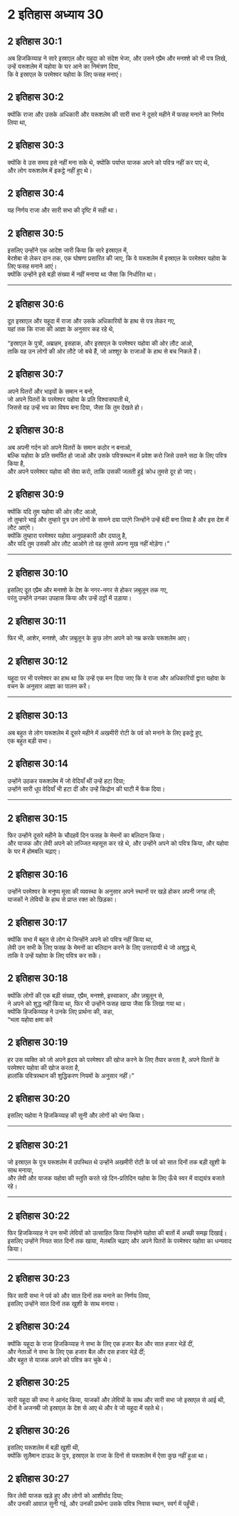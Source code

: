 # 2 इतिहास अध्याय 30

## 2 इतिहास 30:1

अब हिजकिय्याह ने सारे इस्राएल और यहूदा को संदेश भेजा, और उसने एप्रैम और मनश्शे को भी पत्र लिखे,  
उन्हें यरूशलेम में यहोवा के घर आने का निमंत्रण दिया,  
कि वे इस्राएल के परमेश्वर यहोवा के लिए फसह मनाएं।

## 2 इतिहास 30:2

क्योंकि राजा और उसके अधिकारी और यरूशलेम की सारी सभा ने दूसरे महीने में फसह मनाने का निर्णय लिया था,

## 2 इतिहास 30:3

क्योंकि वे उस समय इसे नहीं मना सके थे, क्योंकि पर्याप्त याजक अपने को पवित्र नहीं कर पाए थे,  
और लोग यरूशलेम में इकट्ठे नहीं हुए थे।

## 2 इतिहास 30:4

यह निर्णय राजा और सारी सभा की दृष्टि में सही था।

## 2 इतिहास 30:5

इसलिए उन्होंने एक आदेश जारी किया कि सारे इस्राएल में,  
बेरशेबा से लेकर दान तक, एक घोषणा प्रसारित की जाए, कि वे यरूशलेम में इस्राएल के परमेश्वर यहोवा के लिए फसह मनाने आएं।  
क्योंकि उन्होंने इसे बड़ी संख्या में नहीं मनाया था जैसा कि निर्धारित था।

---

## 2 इतिहास 30:6

दूत इस्राएल और यहूदा में राजा और उसके अधिकारियों के हाथ से पत्र लेकर गए,  
यहां तक कि राजा की आज्ञा के अनुसार कह रहे थे,

“इस्राएल के पुत्रों, अब्राहम, इसहाक, और इस्राएल के परमेश्वर यहोवा की ओर लौट आओ,  
ताकि वह उन लोगों की ओर लौटे जो बचे हैं, जो अश्शूर के राजाओं के हाथ से बच निकले हैं।

## 2 इतिहास 30:7

अपने पितरों और भाइयों के समान न बनो,  
जो अपने पितरों के परमेश्वर यहोवा के प्रति विश्वासघाती थे,  
जिससे वह उन्हें भय का विषय बना दिया, जैसा कि तुम देखते हो।

## 2 इतिहास 30:8

अब अपनी गर्दन को अपने पितरों के समान कठोर न बनाओ,  
बल्कि यहोवा के प्रति समर्पित हो जाओ और उसके पवित्रस्थान में प्रवेश करो जिसे उसने सदा के लिए पवित्र किया है,  
और अपने परमेश्वर यहोवा की सेवा करो, ताकि उसकी जलती हुई क्रोध तुमसे दूर हो जाए।

## 2 इतिहास 30:9

क्योंकि यदि तुम यहोवा की ओर लौट आओ,  
तो तुम्हारे भाई और तुम्हारे पुत्र उन लोगों के सामने दया पाएंगे जिन्होंने उन्हें बंदी बना लिया है और इस देश में लौट आएंगे।  
क्योंकि तुम्हारा परमेश्वर यहोवा अनुग्रहकारी और दयालु है,  
और यदि तुम उसकी ओर लौट आओगे तो वह तुमसे अपना मुख नहीं मोड़ेगा।”

---

## 2 इतिहास 30:10

इसलिए दूत एप्रैम और मनश्शे के देश के नगर-नगर से होकर ज़बुलून तक गए,  
परंतु उन्होंने उनका उपहास किया और उन्हें ठट्ठों में उड़ाया।

## 2 इतिहास 30:11

फिर भी, आशेर, मनश्शे, और ज़बुलून के कुछ लोग अपने को नम्र करके यरूशलेम आए।

## 2 इतिहास 30:12

यहूदा पर भी परमेश्वर का हाथ था कि उन्हें एक मन दिया जाए कि वे राजा और अधिकारियों द्वारा यहोवा के वचन के अनुसार आज्ञा का पालन करें।

---

## 2 इतिहास 30:13

अब बहुत से लोग यरूशलेम में दूसरे महीने में अखमीरी रोटी के पर्व को मनाने के लिए इकट्ठे हुए,  
एक बहुत बड़ी सभा।

## 2 इतिहास 30:14

उन्होंने उठकर यरूशलेम में जो वेदियाँ थीं उन्हें हटा दिया;  
उन्होंने सारी धूप वेदियाँ भी हटा दीं और उन्हें किद्रोन की घाटी में फेंक दिया।

---

## 2 इतिहास 30:15

फिर उन्होंने दूसरे महीने के चौदहवें दिन फसह के मेमनों का बलिदान किया।  
और याजक और लेवी अपने को लज्जित महसूस कर रहे थे, और उन्होंने अपने को पवित्र किया, और यहोवा के घर में होमबलि चढ़ाए।

## 2 इतिहास 30:16

उन्होंने परमेश्वर के मनुष्य मूसा की व्यवस्था के अनुसार अपने स्थानों पर खड़े होकर अपनी जगह ली;  
याजकों ने लेवियों के हाथ से प्राप्त रक्त को छिड़का।

## 2 इतिहास 30:17

क्योंकि सभा में बहुत से लोग थे जिन्होंने अपने को पवित्र नहीं किया था,  
लेवी उन सभी के लिए फसह के मेमनों का बलिदान करने के लिए उत्तरदायी थे जो अशुद्ध थे,  
ताकि वे उन्हें यहोवा के लिए पवित्र कर सकें।

## 2 इतिहास 30:18

क्योंकि लोगों की एक बड़ी संख्या, एप्रैम, मनश्शे, इस्साकार, और ज़बुलून से,  
ने अपने को शुद्ध नहीं किया था, फिर भी उन्होंने फसह खाया जैसा कि लिखा गया था।  
क्योंकि हिजकिय्याह ने उनके लिए प्रार्थना की, कहा,  
“भला यहोवा क्षमा करे

## 2 इतिहास 30:19

हर उस व्यक्ति को जो अपने हृदय को परमेश्वर की खोज करने के लिए तैयार करता है, अपने पितरों के परमेश्वर यहोवा की खोज करता है,  
हालांकि पवित्रस्थान की शुद्धिकरण नियमों के अनुसार नहीं।”

## 2 इतिहास 30:20

इसलिए यहोवा ने हिजकिय्याह की सुनी और लोगों को चंगा किया।

---

## 2 इतिहास 30:21

जो इस्राएल के पुत्र यरूशलेम में उपस्थित थे उन्होंने अखमीरी रोटी के पर्व को सात दिनों तक बड़ी खुशी के साथ मनाया,  
और लेवी और याजक यहोवा की स्तुति करते रहे दिन-प्रतिदिन यहोवा के लिए ऊँचे स्वर में वाद्ययंत्र बजाते रहे।

---

## 2 इतिहास 30:22

फिर हिजकिय्याह ने उन सभी लेवियों को उत्साहित किया जिन्होंने यहोवा की बातों में अच्छी समझ दिखाई।  
इसलिए उन्होंने नियत सात दिनों तक खाया, मेलबलि चढ़ाए और अपने पितरों के परमेश्वर यहोवा का धन्यवाद किया।

---

## 2 इतिहास 30:23

फिर सारी सभा ने पर्व को और सात दिनों तक मनाने का निर्णय लिया,  
इसलिए उन्होंने सात दिनों तक खुशी के साथ मनाया।

## 2 इतिहास 30:24

क्योंकि यहूदा के राजा हिजकिय्याह ने सभा के लिए एक हजार बैल और सात हजार भेड़ें दीं,  
और नेताओं ने सभा के लिए एक हजार बैल और दस हजार भेड़ें दीं;  
और बहुत से याजक अपने को पवित्र कर चुके थे।

## 2 इतिहास 30:25

सारी यहूदा की सभा ने आनंद किया, याजकों और लेवियों के साथ और सारी सभा जो इस्राएल से आई थी,  
दोनों वे अजनबी जो इस्राएल के देश से आए थे और वे जो यहूदा में रहते थे।

## 2 इतिहास 30:26

इसलिए यरूशलेम में बड़ी खुशी थी,  
क्योंकि सुलैमान दाऊद के पुत्र, इस्राएल के राजा के दिनों से यरूशलेम में ऐसा कुछ नहीं हुआ था।

## 2 इतिहास 30:27

फिर लेवी याजक खड़े हुए और लोगों को आशीर्वाद दिया;  
और उनकी आवाज़ सुनी गई, और उनकी प्रार्थना उसके पवित्र निवास स्थान, स्वर्ग में पहुँची।
